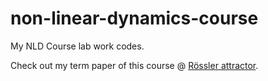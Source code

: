# non-linear-dynamics-course
My NLD Course lab work codes.

Check out my term paper of this course @ [Rössler attractor](https://github.com/AthiraSreejith25/Rossler-Attractor).

